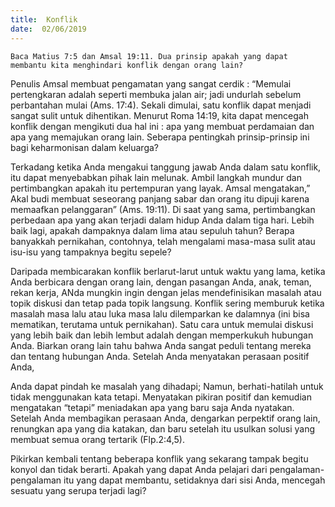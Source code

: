 ```yaml
---
title:  Konflik
date:  02/06/2019
---
```


`Baca Matius 7:5 dan Amsal 19:11. Dua prinsip apakah yang dapat membantu kita menghindari konflik dengan orang lain?`

Penulis Amsal membuat pengamatan yang sangat cerdik : “Memulai pertengkaran adalah seperti membuka jalan air; jadi undurlah sebelum perbantahan mulai (Ams. 17:4). Sekali dimulai, satu konflik dapat menjadi sangat sulit untuk dihentikan. Menurut Roma 14:19, kita dapat mencegah konflik dengan mengikuti dua hal ini : apa yang membuat perdamaian dan apa yang memajukan orang lain. Seberapa pentingkah prinsip-prinsip ini bagi keharmonisan dalam keluarga?

Terkadang ketika Anda mengakui tanggung jawab Anda dalam satu konflik, itu dapat menyebabkan pihak lain melunak. Ambil langkah mundur dan pertimbangkan apakah itu pertempuran yang layak. Amsal mengatakan,” Akal budi membuat seseorang panjang sabar dan orang itu dipuji karena memaafkan pelanggaran” (Ams. 19:11). Di saat yang sama, pertimbangkan perbedaan apa yang akan terjadi dalam hidup Anda dalam tiga hari. Lebih baik lagi, apakah dampaknya dalam lima atau sepuluh tahun? Berapa banyakkah pernikahan, contohnya, telah mengalami masa-masa sulit atau isu-isu yang tampaknya begitu sepele?

Daripada membicarakan konflik berlarut-larut untuk waktu yang lama, ketika Anda berbicara dengan orang lain, dengan pasangan Anda, anak, teman, rekan kerja, ANda mungkin ingin dengan jelas mendefinisikan masalah atau topik diskusi dan tetap pada topik langsung. Konflik sering memburuk ketika masalah masa lalu atau luka masa lalu dilemparkan ke dalamnya (ini bisa mematikan, terutama untuk pernikahan). Satu cara untuk memulai diskusi yang lebih baik dan lebih lembut adalah dengan memperkukuh hubungan Anda. Biarkan orang lain tahu bahwa Anda sangat peduli tentang mereka dan tentang hubungan Anda. Setelah Anda menyatakan perasaan positif Anda,

Anda dapat pindah ke masalah yang dihadapi; Namun, berhati-hatilah untuk tidak menggunakan kata tetapi. Menyatakan pikiran positif dan kemudian mengatakan “tetapi” meniadakan apa yang baru saja Anda nyatakan. Setelah Anda membagikan perasaan Anda, dengarkan perpektif orang lain, renungkan apa yang dia katakan, dan baru setelah itu usulkan solusi yang membuat semua orang tertarik (Flp.2:4,5).

Pikirkan kembali tentang beberapa konflik yang sekarang tampak begitu konyol dan tidak berarti. Apakah yang dapat Anda pelajari dari pengalaman-pengalaman itu yang dapat membantu, setidaknya dari sisi Anda, mencegah sesuatu yang serupa terjadi lagi?
